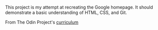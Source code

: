 This project is my attempt at recreating the Google homepage. It should demonstrate a basic understanding of HTML, CSS, and Git.

From The Odin Project's [curriculum](http://www.theodinproject.com/courses/web-development-101/lessons/html-css)

